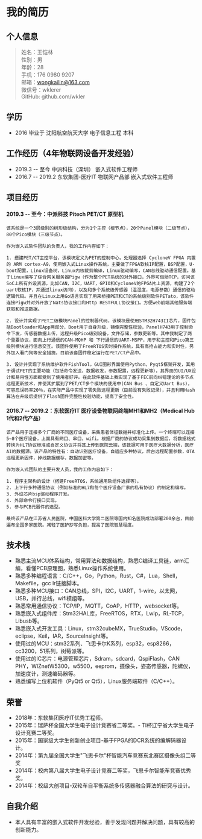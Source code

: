 
# 我的简历
<!--简历版本：0.1-->  
## 个人信息  
> 姓名：王恺林  
> 性别：男  
> 年龄：28  
> 手机：176 0980 9207  
> 邮箱：wongkailin@163.com  
> 微信号：wklerer  
> GitHub: github.com/wkler  

## 学历  
- 2016 毕业于 沈阳航空航天大学 电子信息工程 本科


## 工作经历（4年物联网设备开发经验）
- 2019.3 -- 至今      中派科技（深圳）                 嵌入式软件工程师
- 2016.7 -- 2019.2   东软集团-医疗IT 物联网产品部       嵌入式软件工程师



<!--5个软件
PanelBoot
PanelH743
Pigw
FishingTool
PETato-->
## 项目经历
#### 2019.3 -- 至今：中派科技 Pitech PET/CT 原型机  
    该系统是一个3层级别的树形级结构，分为1个主控（根节点），20个Panel模块（二级节点），80个Pico模块（三级节点）。  
      
    作为嵌入式软件团队的负责人，我的工作内容如下：
    
    1. 搭建PET/CT主控平台，该模块定义为PET的控制中心。处理器选择 CycloneV FPGA 内置的 ARM cortex-A9，使用嵌入式Linux操作系统，主要做了FPGA软核IP配置，BSP配置，U-boot配置，Linux设备树，Linux内核裁剪编译，Linux驱动编写，CAN总线驱动通信配置。基于Linux编写了综合网关服务器Pigw（作为整个PET系统的对外接口，外界可借助TCP，访问该SoC上所有外设资源，比如CAN，I2C，UART，GPIO和CycloneV的FPGA片上资源，构建了2个uart软核IP，并通过linux访问），以及和多个系统级传感器（温湿度，电源参数）通信的驱动逻辑代码。并且在Linux上用Go语言实现了用来桥接PET和CT的系统级别软件PETato，该软件连接Pigw并对外开放了Nats协议接口和Http RESTFULL协议接口。方便web前端其他服务端获取和推送数据。  
    
    2. 设计并实现了PET二级模块Panel的控制器代码，该模块是使用STM32H743II芯片，固件包括Bootloader和App两部分，Boot用于自身升级，镜像完整性校验，PanelH743用于控制命令下发，传感器数据上传，远程升级Pico级别设备，文件存储，参数更新等。其中我制定了两个重要协议，面向上行通信的CAN-MQHP 和 下行通信的UART-MSPP，用于和主控和Pico第三级别模块进行信息交互。该固件使用了FreeRTOS实时操作系统，具有高抢占能力和实时性，另外加入看门狗等安全措施，目前该套固件稳定运行在PET/CT产品中。
    
    3. 设计并实现了系统维护软件FishTool，GUI图形界面使用Python、Pyqt5框架开发，其用于调试PET的主要功能（包括命令发送，数据收发，参数配置，远程更新等），其界面的UI/UX设计和易用性方面都受到了使用者好评。在此软件基础上我实现了基于FEC前向纠错理论的多节点远程更新技术，并使其扩展到了PET/CT多个模块的使用中(CAN Bus 、自定义Uart Bus)，可容忍误码率20％，在实际产品中实现了零失败远程更新（目前没有失败记录），并且利用Hash算法在升级后提供了Flash固件完整性校验功能，提高了安全性。
  
   
  
#### 2016.7 -- 2019.2：东软医疗IT 医疗设备物联网终端MH1和MH2（Medical Hub 1代和2代产品）  
    该产品用于连接多个厂商的不同医疗设备，采集患者体征数据并标准化上传。一个终端可以连接5~8个医疗设备，上面具有网口、串口、wifi。根据厂商的协议成功采集到数据后，将数据格式转换为HL7协议标准或自定义协议并将其上传到医院云端，该数据可用于医疗大数据分析，医疗AI的数据源。该产品的特性有：自动识别医疗设备，自适应多种协议，后台远程配置参数，OTA远程更新固件，掉线数据缓存，数据加密等。  

    作为嵌入式团队的主要开发人员，我的工作内容如下：

    1. 程序主架构的设计（搭建FreeRTOS，系统通用软组件选择等）。
    2. 上下行多种通信协议（例如标准的HL7和每个医疗设备厂家的私有协议）的制定和编写。
    3. 外设芯片bsp驱动程序开发。
    4. 外部命令行接口实现。
    5. 参与PCB元器件的选型。

    最终该产品在江苏省人民医院，中国医科大学第二医院等国内知名医院成功部署200余台，目前遍布全国多家医院。减轻了医护抄写负担，提高了医院智慧程度。



## 技术栈  
- 熟悉主流MCU体系结构，常用算法和数据结构，熟悉C编译工具链，arm汇编，看懂PCB原理图，熟悉Linux操作系统使用。
- 熟悉多种编程语言：C/C++，Go，Python，Rust，C#，Lua，Shell，Makefile，gcc lr链接脚本。
- 熟悉多种MCU接口：CAN总线，SPI，I2C，UART，1-wire，以太网，USB，并行总线，wifi模组等。
- 熟悉常用通信协议：TCP/IP，MQTT，CoAP，HTTP，websocket等。
- 熟悉嵌入式组件库：Stm32HAL库，FreeRTOS，RTX，Lwip，RL-TCP，Libusb等。
- 熟悉嵌入式开发工具：Linux，stm32cubeMX，TrueStudio，VScode，eclipse，Keil，IAR，SourceInsight等。
- 使用过的MCU：stm32系列、飞思卡尔K系列，esp32，esp8266，cc3200，51系列，树莓派等。 
- 使用过的IC芯片：电源管理芯片，Sdram，sdcard，QspiFlash，CAN PHY，WIZnetW5300，w5500，eeprom，摄像头，姿态传感器，陀螺仪，加速度计，测速编码器等。
- 熟悉编写上位机软件（PyQt5 or Qt5），Linux服务端软件（C/C++）。


## 荣誉  
- 2018年：东软集团医疗IT优秀工程师。
- 2015年：瑞萨杯全国大学生电子设计竞赛省二等奖。- TI杯辽宁省大学生电子设计竞赛二等奖。
- 2015年：国家级大学生创新创业项目-基于FPGA的DCR系统的编解码器设计。
- 2014年：第九届全国大学生"飞思卡尔"杯智能汽车竞赛东北赛区摄像头组二等奖
- 2014年：校内第八届大学生电子设计竞赛二等奖，飞思卡尔智能车竞赛优秀奖。
- 2014年：校级大创项目-双轮车自平衡系统多传感器融合算法的研究与设计。
<!--- 2012-2013年度三好学生，综合二等奖学金（1次），综合三等奖学金（2次）。-->


## 自我介绍  
- 本人具有丰富的嵌入式软件开发经验，善于发现问题并解决问题，具有较高的创新能力。
